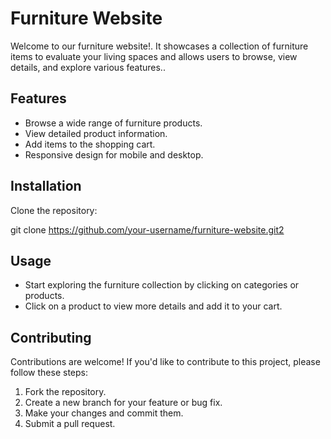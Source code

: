 # Furniture Website

Welcome to our furniture website!. It showcases a collection of furniture items to evaluate your living spaces and allows users to browse, view details, and explore various features..

## Features

- Browse a wide range of furniture products.
- View detailed product information.
- Add items to the shopping cart.
- Responsive design for mobile and desktop.

## Installation

 Clone the repository:
 
 git clone https://github.com/your-username/furniture-website.git2

## Usage

- Start exploring the furniture collection by clicking on categories or products.
- Click on a product to view more details and add it to your cart.

## Contributing

Contributions are welcome! If you'd like to contribute to this project, please follow these steps:

1. Fork the repository.
2. Create a new branch for your feature or bug fix.
3. Make your changes and commit them.
4. Submit a pull request.

